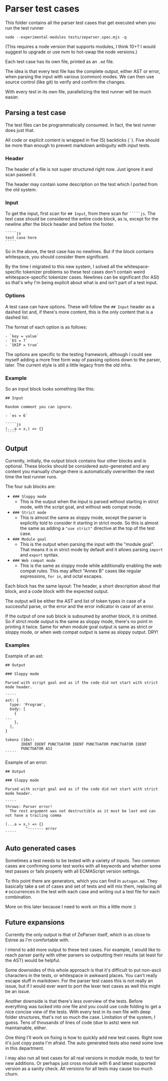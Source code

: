 # Parser test cases

This folder contains all the parser test cases that get executed when you run the test runner

```
node --experimental-modules tests/zeparser.spec.mjs -q
```

(This requires a node version that supports modules, I think 10+? I would suggest to upgrade or use nvm to hot-swap the node versions.)

Each test case has its own file, printed as an `.md` file. 

The idea is that every test file has the complete output, either AST or error, when parsing the input with various (common) modes. We can then use source control (like git) to verify and confirm the changes.

With every test in its own file, parallelizing the test runner will be much easier.

## Parsing a test case

The test files can be programmatically consumed. In fact, the test runner does just that.

All code or explicit content is wrapped in five (5) backticks (`` ` ``). Five should be more than enough to prevent markdown ambiguity with input tests.

### Header

The header of a file is not super structured right now. Just ignore it and scan passed it.

The header may contain some description on the test which I ported from the old system.

### Input

To get the input, first scan for `## Input`, from there scan for ```` `````js ````. The test case should be considered the entire code block, as is, except for the newline after the block header and before the footer.

````````````
`````js
test case here
`````
````````````

So in the above, the test case has no newlines. But if the block contains whitespace, you should consider them significant.

By the time I migrated to this new system, I solved all the whitespace-specific tokenizer problems so these test cases don't contain weird whitespace-specific tokenizer cases. Newlines can be significant (for ASI) so that's why I'm being explicit about what is and isn't part of a test input.

### Options

A test case can have options. These will follow the `## Input` header as a dashed list and, if there's more content, this is the only content that is a dashed list.

The format of each option is as follows:

`````
- `key = value`
- `ES = 7`
- `SKIP = true`
`````

The options are specific to the testing framework, although I could see myself adding a more free form way of passing options down to the parser, later. The current style is still a little legacy from the old infra.

### Example

So an input block looks something like this:

````````````
## Input

Random comment you can ignore.

- `es = 6`

`````js
(...a = x,) => {}
`````
````````````

## Output

Currently, initially, the output block contains four other blocks and is optional. These blocks should be considered auto-generated and any content you manually change there is automatically overwritten the next time the test runner runs.

The four sub blocks are:

- `### Sloppy mode`
  - This is the output when the input is parsed without starting in strict mode, with the script goal, and without web compat mode.
- `### Strict mode`
  - This is almost the same as sloppy mode, except the parser is explicitly told to consider it starting in strict mode. So this is almost the same as adding a `"use strict"` directive at the top of the test case.
- `### Module goal`
  - This is the output when parsing the input with the "module goal". That means it is in strict mode by default and it allows parsing `import` and `export` syntax.
- `### Web compat mode`
  - This is the same as sloppy mode while additionally enabling the web compat rules. This may affect "Annex B" cases like regular expressions, `for in`, and octal escapes.

Each block has the same layout: The header, a short description about that block, and a code block with the expected output.

The output will be either the AST and list of token types in case of a successful parse, or the error and the error indicator in case of an error.

If the output of one sub block is subsumed by another block, it is omitted. So if strict mode output is the same as sloppy mode, there's no point in printing it twice. Same for when module goal output is same as strict or sloppy mode, or when web compat output is same as sloppy output. DRY!

### Examples

Example of an ast:

````````
## Output

### Sloppy mode

Parsed with script goal and as if the code did not start with strict mode header.

`````
ast: {
  type: 'Program',
  body: [
    {
...
    },
  ],
}

tokens (10x):
       IDENT IDENT PUNCTUATOR IDENT PUNCTUATOR PUNCTUATOR IDENT
       PUNCTUATOR ASI
`````
````````

Example of an error:

````````
## Output

### Sloppy mode

Parsed with script goal and as if the code did not start with strict mode header.

`````
throws: Parser error!
  The rest argument was not destructible as it must be last and can not have a trailing comma

(...a = x,) => {}
         ^------- error
`````
````````

## Auto generated cases

Sometimes a test needs to be tested with a variety of inputs. Two common cases are confirming some test works with all keywords and whether some test passes or fails properly with all ECMAScript version settings. 

To this point there are generators, which you can find in `autogen.md`. They basically take a set of cases and set of tests and will mix them, replacing all `#` occurrences in the test with each case and writing out a test file for each combination.

More on this later because I need to work on this a little more :)

## Future expansions

Currently the only output is that of ZeParser itself, which is as close to Estree as I'm comfortable with.

I intend to add more output to these test cases. For example, I would like to reach parser parity with other parsers so outputting their results (at least for the AST) would be helpful.

Some downsides of this whole approach is that it's difficult to put non-ascii characters in the tests, or whitespace in awkward places. You can't really escape stuff in markdown. For the parser test cases this is not really an issue, but if I would ever want to port the lexer test cases as well this might be an issue.

Another downside is that there's less overview of the tests. Before everything was tucked into one file and you could use code folding to get a nice concise view of the tests. With every test in its own file with deep folder structures, that's not so much the case. Limitation of the system, I guess. Tens of thousands of lines of code (due to asts) were not maintainable, either.

One thing I'll work on fixing is how to quickly add new test cases. Right now it's just copy pasta I'm afraid. The auto generated tests also need some love in this department.

I may also run all test cases for all real versions in module mode, to test for new additions. Or perhaps just cross module with 6 and latest supported version as a sanity check. All versions for all tests may cause too much churn.
